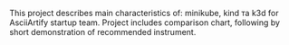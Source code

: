 This project describes main characteristics of: minikube, kind та k3d for AsciiArtify startup team.
Project includes comparison chart, following by short demonstration of recommended instrument.

